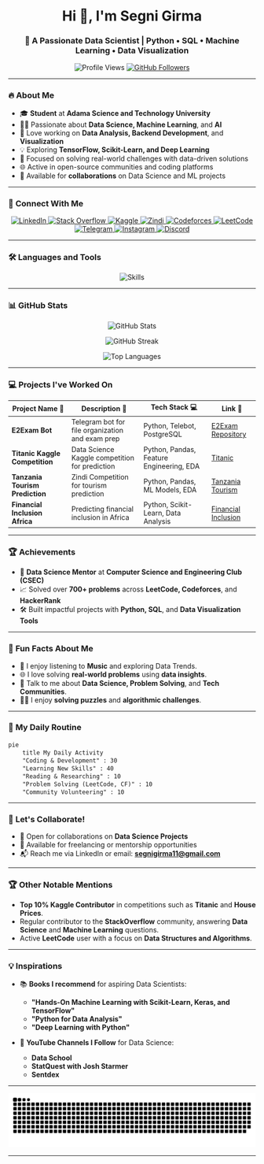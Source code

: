
<h1 align="center">Hi 👋, I'm Segni Girma</h1>
<h3 align="center">🚀 A Passionate Data Scientist | Python • SQL • Machine Learning • Data Visualization</h3>

<p align="center"> 
  <img src="https://komarev.com/ghpvc/?username=segnig&label=Profile%20views&color=0e75b6&style=flat" alt="Profile Views" />
  <a href="https://github.com/segnig?tab=followers">    
    <img src="https://img.shields.io/github/followers/segnig?label=Followers&style=social" alt="GitHub Followers">
  </a>
</p>

---

### 🔥 **About Me**

- 🎓 **Student** at **Adama Science and Technology University**  
- 👨‍💻 Passionate about **Data Science, Machine Learning**, and **AI**  
- 🌟 Love working on **Data Analysis, Backend Development**, and **Visualization**  
- 💡 Exploring **TensorFlow, Scikit-Learn, and Deep Learning**  
- 🎯 Focused on solving real-world challenges with data-driven solutions  
- 🌐 Active in open-source communities and coding platforms  
- 🤝 Available for **collaborations** on Data Science and ML projects  

---

### 🚀 **Connect With Me**

<p align="center">
  <a href="https://linkedin.com/in/validresult11" target="_blank">
    <img src="https://img.shields.io/badge/LinkedIn-0077B5?style=for-the-badge&logo=linkedin&logoColor=white" alt="LinkedIn"/>
  </a>
  <a href="https://stackoverflow.com/users/22329107/segni-girma" target="_blank">
    <img src="https://img.shields.io/badge/StackOverflow-FE7A16?style=for-the-badge&logo=stackoverflow&logoColor=white" alt="Stack Overflow"/>
  </a>
  <a href="https://kaggle.com/valid_result" target="_blank">
    <img src="https://img.shields.io/badge/Kaggle-20BEFF?style=for-the-badge&logo=kaggle&logoColor=white" alt="Kaggle"/>
  </a>
  <a href="https://zindi.africa/users/valid_result" target="_blank">
    <img src="https://img.shields.io/badge/Zindi-FF8C00?style=for-the-badge&logoColor=white" alt="Zindi"/>
  </a>
  <a href="https://codeforces.com/profile/valid_result" target="_blank">
    <img src="https://img.shields.io/badge/Codeforces-1F8ACB?style=for-the-badge&logo=codeforces&logoColor=white" alt="Codeforces"/>
  </a>
  <a href="https://www.leetcode.com/valid_result" target="_blank">
    <img src="https://img.shields.io/badge/LeetCode-FFA116?style=for-the-badge&logo=leetcode&logoColor=white" alt="LeetCode"/>
  </a>
  <a href="https://t.me/valid_result" target="_blank">
    <img src="https://img.shields.io/badge/Telegram-2CA5E0?style=for-the-badge&logo=telegram&logoColor=white" alt="Telegram"/>
  </a>
  <a href="https://www.instagram.com/valid__result2/" target="_blank">
    <img src="https://img.shields.io/badge/Instagram-E4405F?style=for-the-badge&logo=instagram&logoColor=white" alt="Instagram"/>
  </a>
  <a href="https://discord.gg/valid_result" target="_blank">
    <img src="https://img.shields.io/badge/Discord-5865F2?style=for-the-badge&logo=discord&logoColor=white" alt="Discord"/>
  </a>
</p>

---

### 🛠️ **Languages and Tools**

<p align="center">
  <img src="https://skillicons.dev/icons?i=python,tensorflow,sklearn,pandas,postgresql,mysql,django,git,html,js,powerbi,vscode,matplotlib" alt="Skills" />
</p>

---

### 📊 **GitHub Stats**

<p align="center">
  <img src="https://github-readme-stats.vercel.app/api?username=segnig&show_icons=true&theme=radical" alt="GitHub Stats" width="48%" />
</p>
<p align="center">
  <img src="https://github-readme-streak-stats.herokuapp.com/?user=segnig&theme=radical" alt="GitHub Streak" width="48%" />
</p>
<p align="center">
  <img src="https://github-readme-stats.vercel.app/api/top-langs/?username=segnig&layout=compact&theme=radical" alt="Top Languages" width="48%" />
</p>

---

### 💻 **Projects I've Worked On**

| Project Name 🚀         | Description 📄                                       | Tech Stack 💻                      | Link 🔗                                     |
|-------------------------|-----------------------------------------------------|-----------------------------------|--------------------------------------------|
| **E2Exam Bot**          | Telegram bot for file organization and exam prep    | Python, Telebot, PostgreSQL       | [E2Exam Repository](https://github.com/segnig/E2Exam-Telegram-bot)  |
| **Titanic Kaggle Competition** | Data Science Kaggle competition for prediction | Python, Pandas, Feature Engineering, EDA | [Titanic](https://github.com/segnig/kaggle/Titanic) |
| **Tanzania Tourism Prediction** | Zindi Competition for tourism prediction | Python, Pandas, ML Models, EDA    | [Tanzania Tourism](https://github.com/segnig/Tanzania-Tourism-Prediction) |
| **Financial Inclusion Africa** | Predicting financial inclusion in Africa      | Python, Scikit-Learn, Data Analysis | [Financial Inclusion](https://github.com/segnig/Financial-Inclusion-in-Africa)|

---

### 🏆 **Achievements**

- 🏅 **Data Science Mentor** at **Computer Science and Engineering Club (CSEC)**  
- 📈 Solved over **700+ problems** across **LeetCode, Codeforces**, and **HackerRank**  
- 🛠️ Built impactful projects with **Python, SQL**, and **Data Visualization Tools**  

---

### 🌟 **Fun Facts About Me**

- 🎵 I enjoy listening to **Music** and exploring Data Trends.  
- 🌐 I love solving **real-world problems** using **data insights**.  
- 💬 Talk to me about **Data Science, Problem Solving**, and **Tech Communities**.  
- 🕵️‍♂️ I enjoy **solving puzzles** and **algorithmic challenges**.

---

### 🎯 **My Daily Routine**

```mermaid
pie
    title My Daily Activity
    "Coding & Development" : 30
    "Learning New Skills" : 40
    "Reading & Researching" : 10
    "Problem Solving (LeetCode, CF)" : 10
    "Community Volunteering" : 10
```

---

### 🌱 **Let's Collaborate!**

- 🤝 Open for collaborations on **Data Science Projects**  
- 💼 Available for freelancing or mentorship opportunities  
- 📬 Reach me via LinkedIn or email: **segnigirma11@gmail.com**

---

### 🏆 **Other Notable Mentions**

- **Top 10% Kaggle Contributor** in competitions such as **Titanic** and **House Prices**.  
- Regular contributor to the **StackOverflow** community, answering **Data Science** and **Machine Learning** questions.  
- Active **LeetCode** user with a focus on **Data Structures and Algorithms**.

---

### 💡 **Inspirations**

- 📚 **Books I recommend** for aspiring Data Scientists:  
    - **"Hands-On Machine Learning with Scikit-Learn, Keras, and TensorFlow"**  
    - **"Python for Data Analysis"**  
    - **"Deep Learning with Python"**

- 🎥 **YouTube Channels I Follow** for Data Science:  
    - **Data School**  
    - **StatQuest with Josh Starmer**  
    - **Sentdex**

---

<p align="center">
  <img src="https://github.com/Platane/snk/raw/output/github-contribution-grid-snake.svg" alt="Contribution Snake Animation" />
</p>

---
